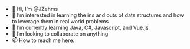 - 👋 Hi, I’m @JZehms
- 👀 I’m interested in learning the ins and outs of dats structures and how to leverage them in real world problems
- 🌱 I’m currently learning Java, C#, Javascript, and Vue.js.
- 💞️ I’m looking to collaborate on anything
- 📫 How to reach me here.

<!---
JZehms/JZehms is a ✨ special ✨ repository because its `README.md` (this file) appears on your GitHub profile.
You can click the Preview link to take a look at your changes.
--->
